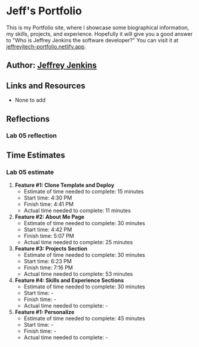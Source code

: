 # Jeff's Portfolio

This is my Portfolio site, where I showcase some biographical information, my skills, projects, and experience. Hopefully it will give you a good answer to "Who is Jeffrey Jenkins the software developer?" You can visit it at [jeffreyjtech-portfolio.netlify.app](https://jeffreyjtech-portfolio.netlify.app/).

## Author: [Jeffrey Jenkins](https://github.com/jeffreyjtech)

## Links and Resources

- None to add

## Reflections

### Lab 05 reflection

## Time Estimates

### Lab 05 estimate

1. **Feature #1: Clone Template and Deploy**
    - Estimate of time needed to complete: 15 minutes
    - Start time: 4:30 PM
    - Finish time: 4:41 PM
    - Actual time needed to complete: 11 minutes
2. **Feature #2: About Me Page**
    - Estimate of time needed to complete: 30 minutes
    - Start time: 4:42 PM
    - Finish time: 5:07 PM
    - Actual time needed to complete: 25 minutes
3. **Feature #3: Projects Section**
    - Estimate of time needed to complete: 30 minutes
    - Start time: 6:23 PM
    - Finish time: 7:16 PM
    - Actual time needed to complete: 53 minutes
4. **Feature #4: Skills and Experience Sections**
    - Estimate of time needed to complete: 30 minutes
    - Start time: -
    - Finish time: -
    - Actual time needed to complete: -
5. **Feature #1: Personalize**
    - Estimate of time needed to complete: 45 minutes
    - Start time: -
    - Finish time: -
    - Actual time needed to complete: -
